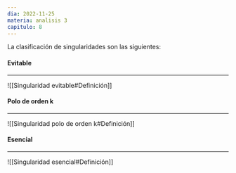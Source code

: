 ```yaml
---
dia: 2022-11-25
materia: analisis 3
capitulo: 8
---
```

La clasificación de singularidades son las siguientes: 


#### Evitable
---
![[Singularidad evitable#Definición]]


#### Polo de orden k
---
![[Singularidad polo de orden k#Definición]]


#### Esencial
---
![[Singularidad esencial#Definición]]